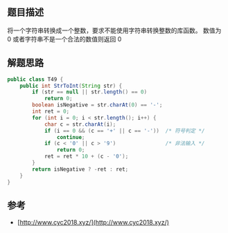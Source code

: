 ## 题目描述

将一个字符串转换成一个整数，要求不能使用字符串转换整数的库函数。 数值为 0 或者字符串不是一个合法的数值则返回 0

## 解题思路

```java
public class T49 {
    public int StrToInt(String str) {
        if (str == null || str.length() == 0)
            return 0;
        boolean isNegative = str.charAt(0) == '-';
        int ret = 0;
        for (int i = 0; i < str.length(); i++) {
            char c = str.charAt(i);
            if (i == 0 && (c == '+' || c == '-'))  /* 符号判定 */
                continue;
            if (c < '0' || c > '9')                /* 非法输入 */
                return 0;
            ret = ret * 10 + (c - '0');
        }
        return isNegative ? -ret : ret;
    }
}
```

## 参考

- [http://www.cyc2018.xyz/](http://www.cyc2018.xyz/)
